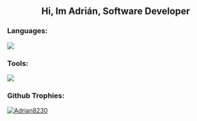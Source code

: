 <!-- SALUDO -->
<h2 align="center">Hi, Im Adrián, Software Developer</h2> 

<h3 align="left"> 
  Languages:
</h3>
<p align="left">
   <img src="https://skillicons.dev/icons?i=html,css,js,php,react,nodejs,java,cs,dotnet" />
</p>

<h3 align="left"> 
  Tools:
</h3>
<p align="left">
   <img src="https://skillicons.dev/icons?i=vscode,visualstudio,git,androidstudio," />
</p>



<!-- TROFEOS GITHUB -->
<h3 align="left">
  Github Trophies:
</h3>
<p align="left" style="margin: 0;">
  <a href="https://github.com/ryo-ma/github-profile-trophy"><img src="https://github-profile-trophy.vercel.app/?username=Adrian8230&theme=dracula&column=7" alt="Adrian8230" /></a>
</p>

